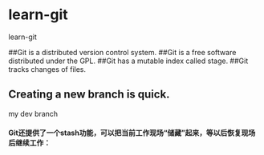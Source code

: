 # learn-git
learn-git

##Git is a distributed version control system.
##Git is a free software distributed under the GPL.
##Git has a mutable index called stage.
##Git tracks changes of files.
## Creating a new branch is quick.

my dev branch

#### Git还提供了一个stash功能，可以把当前工作现场“储藏”起来，等以后恢复现场后继续工作：


